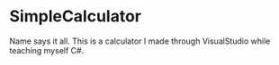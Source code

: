 # SimpleCalculator
Name says it all. This is a calculator I made through VisualStudio while teaching myself C#.
